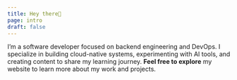 ```yaml
---
title: Hey there👋
page: intro
draft: false
---
```

I’m a software developer focused on backend engineering and DevOps. I specialize in building cloud-native systems, experimenting with AI tools, and creating content to share my learning journey. **Feel free to explore** my website to learn more about my work and projects.